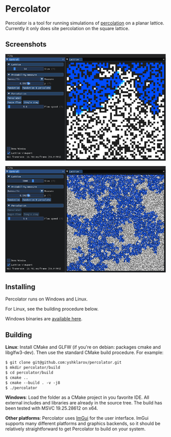 Percolator
==========

Percolator is a tool for running simulations of [percolation](https://en.wikipedia.org/wiki/Percolation_theory) on a planar lattice. Currently it only does site percolation on the square lattice.


Screenshots
-----------

![screenshot 1](screenshots/screenshot_1.png)

![screenshot 1](screenshots/screenshot_2.png)


Installing
----------

Percolator runs on Windows and Linux.

For Linux, see the building procedure below.

Windows binaries are [available here](https://yakov.shklarov.com/percolator/).


Building
--------

**Linux**: Install CMake and GLFW (if you're on debian: packages cmake and libglfw3-dev). Then use the standard CMake build procedure. For example:

    $ git clone git@github.com:yshklarov/percolator.git
    $ mkdir percolator/build
    $ cd percolator/build
    $ cmake ..
    $ cmake --build . -v -j8
    $ ./percolator

**Windows**: Load the folder as a CMake project in you favorite IDE. All external includes and
libraries are already in the source tree. The build has been tested with MSVC 19.25.28612 on x64.

**Other platforms**: Percolator uses [ImGui](https://github.com/ocornut/imgui) for the user
interface. ImGui supports many different platforms and graphics backends, so it should be
relatively straightforward to get Percolator to build on your system.
